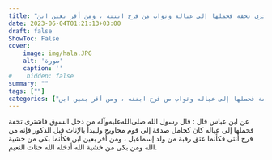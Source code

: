 ```yaml
---
title: "ثواب من دخل السوق فاشترى تحفة فحملها إلى عياله وثواب من فرح ابنته ، ومن أقر بعين ابن"
date: 2023-06-04T01:21:13+03:00
draft: false
ShowToc: False
cover:
    image: img/hala.JPG
    alt: 'صورة'
    caption: ''
#    hidden: false
summary: ""
tags: [""]
categories: ["ثواب من دخل السوق فاشترى تحفة فحملها إلى عياله وثواب من فرح ابنته ، ومن أقر بعين ابن"]
---
```

عن ابن عباس قال : قال رسول الله صلى‌الله‌عليه‌وآله من دخل السوق فاشترى تحفة فحملها إلى عياله كان كحامل صدقة إلى قوم محاويج وليبدأ بالإناث قبل الذكور فإنه من فرح أنثى فكأنما عتق رقبة من ولد إسماعيل ، ومن أقر بعين ابن فكأنما بكى من خشية الله
ومن بكى من خشية الله أدخله الله جنات النعيم.
